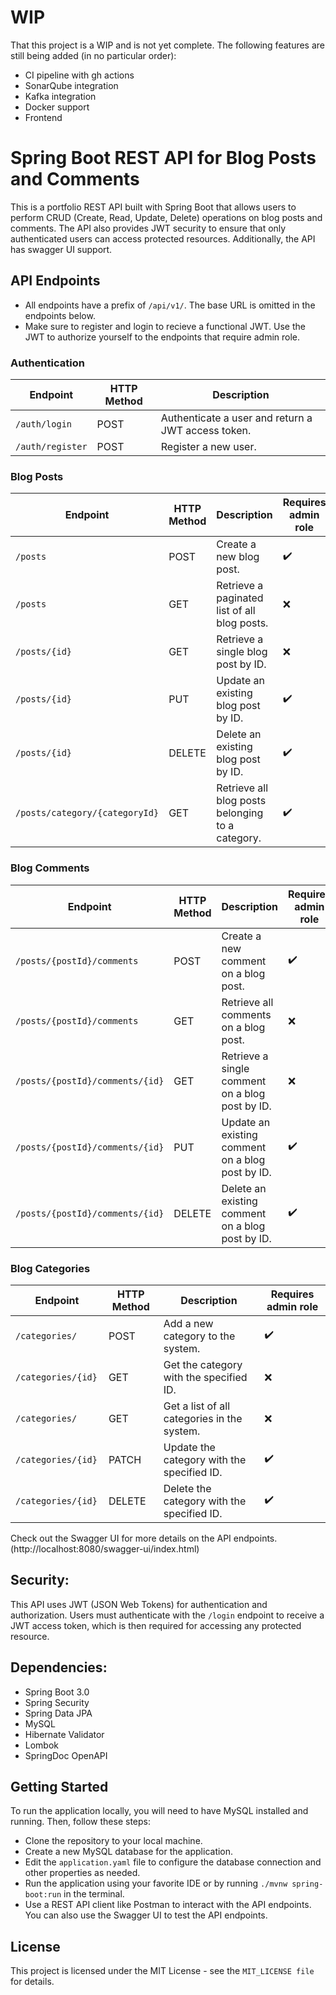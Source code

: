# WIP
That this project is a WIP and is not yet complete. The following features are still being added (in no particular order):
- CI pipeline with gh actions
- SonarQube integration
- Kafka integration
- Docker support
- Frontend

# Spring Boot REST API for Blog Posts and Comments
This is a portfolio REST API built with Spring Boot that allows users to perform CRUD (Create, Read, Update, Delete) operations on blog posts and comments. The API also provides JWT security to ensure that only authenticated users can access protected resources. Additionally, the API has swagger UI support.

## API Endpoints
- All endpoints have a prefix of ```/api/v1/```. The base URL is omitted in the endpoints below.
- Make sure to register and login to recieve a functional JWT. Use the JWT to authorize yourself to the endpoints that require admin role.

### Authentication
| Endpoint        | HTTP Method | Description                                        |
|-----------------|-------------|----------------------------------------------------|
| ```/auth/login```    | POST        | Authenticate a user and return a JWT access token. |
| ```/auth/register``` | POST        | Register a new user.                               | 


### Blog Posts

| Endpoint                           | HTTP Method | Description                                      | Requires admin role |
|------------------------------------|-------------|--------------------------------------------------|---------------------|
| ```/posts```                       | POST        | Create a new blog post.                          | :heavy_check_mark:  |
| ```/posts```                       | GET         | Retrieve a paginated list of all blog posts.     | :x:                 |
| ```/posts/{id}```                  | GET         | Retrieve a single blog post by ID.               | :x:                 |
| ```/posts/{id}```                  | PUT         | 	Update an existing blog post by ID.             | :heavy_check_mark:  |
| ```/posts/{id}```                  | DELETE	     | Delete an existing blog post by ID.              | :heavy_check_mark:  |
| ```/posts/category/{categoryId}``` | GET         | Retrieve all blog posts belonging to a category. | :heavy_check_mark:  |

### Blog Comments
| Endpoint                            | HTTP Method | Description                                      | Requires admin role |
|-------------------------------------|-------------|--------------------------------------------------|---------------------|
| ```/posts/{postId}/comments```      | 	POST       | Create a new comment on a blog post.             | :heavy_check_mark:  |
| ```/posts/{postId}/comments```      | 	GET	       | Retrieve all comments on a blog post.            | :x:                 |
| ```/posts/{postId}/comments/{id}``` | 	GET	       | Retrieve a single comment on a blog post by ID.  | :x:                 |
| ```/posts/{postId}/comments/{id}``` | 	PUT	       | Update an existing comment on a blog post by ID. | :heavy_check_mark:  |
| ```/posts/{postId}/comments/{id}``` | DELETE      | Delete an existing comment on a blog post by ID. | :heavy_check_mark:  |

### Blog Categories
| Endpoint                | HTTP Method | Description                                 | Requires admin role |
|-------------------------|-------------|---------------------------------------------|---------------------|
| ```/categories/```	     | POST        | Add a new category to the system.           | :heavy_check_mark:  |
| ```/categories/{id}```  | GET         | Get the category with the specified ID.     | :x:                 |
| ```/categories/   ```   | GET         | Get a list of all categories in the system. | :x:                 |
| ```/categories/{id}```  | PATCH       | Update the category with the specified ID.  | :heavy_check_mark:  |                       
| ```/categories/{id} ``` | DELETE      | Delete the category with the specified ID.  | :heavy_check_mark:  |                          

Check out the Swagger UI for more details on the API endpoints. (http://localhost:8080/swagger-ui/index.html)

## Security:
This API uses JWT (JSON Web Tokens) for authentication and authorization. Users must authenticate with the ```/login``` endpoint to receive a JWT access token, which is then required for accessing any protected resource.

## Dependencies:
- Spring Boot 3.0
- Spring Security
- Spring Data JPA
- MySQL
- Hibernate Validator
- Lombok
- SpringDoc OpenAPI 

## Getting Started
To run the application locally, you will need to have MySQL installed and running. Then, follow these steps:

- Clone the repository to your local machine.
- Create a new MySQL database for the application.
- Edit the ```application.yaml``` file to configure the database connection and other properties as needed.
- Run the application using your favorite IDE or by running ```./mvnw spring-boot:run``` in the terminal.
- Use a REST API client like Postman to interact with the API endpoints. You can also use the Swagger UI to test the API endpoints.

## License
This project is licensed under the MIT License - see the ```MIT_LICENSE file``` for details.
